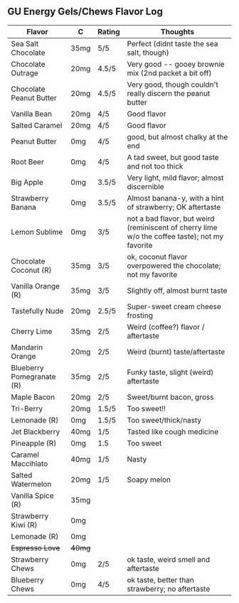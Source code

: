 
## GU Energy Gels/Chews Flavor Log

| Flavor | C  | Rating | Thoughts |
|--------|----|--------|----------|
| Sea Salt Chocolate | 35mg | 5/5 | Perfect (didnt taste the sea salt, though) |
| Chocolate Outrage | 20mg | 4.5/5 | Very good -- gooey brownie mix (2nd packet a bit off) |
| Chocolate Peanut Butter | 20mg | 4.5/5 | Very good, though couldn't really discern the peanut butter |
| Vanilla Bean | 20mg | 4/5 | Good flavor |
| Salted Caramel | 20mg | 4/5 | Good flavor |
| Peanut Butter | 0mg | 4/5 | good, but almost chalky at the end |
| Root Beer | 0mg | 4/5 | A tad sweet, but good taste and not too thick |
| Big Apple | 0mg | 3.5/5 | Very light, mild flavor; almost discernible |
| Strawberry Banana | 0mg | 3.5/5 | Almost banana-y, with a hint of strawberry; OK aftertaste |
| Lemon Sublime | 0mg | 3/5 | not a bad flavor, but weird (reminiscent of cherry lime w/o the coffee taste); not my favorite |
| Chocolate Coconut (R) | 35mg | 3/5 | ok, coconut flavor overpowered the chocolate; not my favorite |
| Vanilla Orange (R) | 35mg | 3/5 | Slightly off, almost burnt taste |
| Tastefully Nude | 20mg | 2.5/5 | Super-sweet cream cheese frosting |
| Cherry Lime | 35mg | 2/5 | Weird (coffee?) flavor / aftertaste |
| Mandarin Orange | 20mg | 2/5 | Weird (burnt) taste/aftertaste |
| Blueberry Pomegranate (R) | 35mg | 2/5 | Funky taste, slight (weird) aftertaste |
| Maple Bacon | 20mg | 2/5 | Sweet/burnt bacon, gross |
| Tri-Berry | 20mg | 1.5/5 | Too sweet!! | 
| Lemonade (R) | 0mg | 1.5/5 | Too sweet/thick/nasty | 
| Jet Blackberry | 40mg | 1/5 | Tasted like cough medicine | 
| Pineapple (R) | 0mg | 1.5 | Too sweet |
| Caramel Maccihiato | 40mg | 1/5 | Nasty |
| Salted Watermelon | 20mg | 1/5 | Soapy melon |
| Vanilla Spice (R) | 35mg | | |
| Strawberry Kiwi (R) | 0mg | | |
| Lemonade (R) | 0mg | | |
| ~~Espresso Love~~ | ~~40mg~~ | | |
| Strawberry Chews | 0mg | 2/5 | ok taste, weird smell and aftertaste |
| Blueberry Chews | 0mg | 4/5 | ok taste, better than strawberry; no aftertaste |
